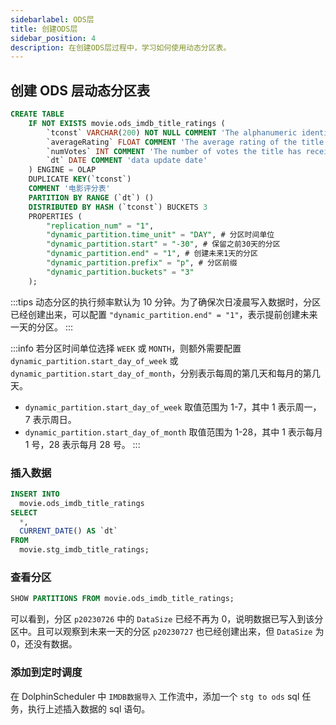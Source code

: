 ```yaml
---
sidebarlabel: ODS层
title: 创建ODS层
sidebar_position: 4
description: 在创建ODS层过程中，学习如何使用动态分区表。
---
```


## 创建 ODS 层动态分区表

```sql
CREATE TABLE
    IF NOT EXISTS movie.ods_imdb_title_ratings (
        `tconst` VARCHAR(200) NOT NULL COMMENT 'The alphanumeric identifier of the title.',
        `averageRating` FLOAT COMMENT 'The average rating of the title.',
        `numVotes` INT COMMENT 'The number of votes the title has received.',
        `dt` DATE COMMENT 'data update date'
    ) ENGINE = OLAP
    DUPLICATE KEY(`tconst`)
    COMMENT '电影评分表'
    PARTITION BY RANGE (`dt`) ()
    DISTRIBUTED BY HASH (`tconst`) BUCKETS 3
    PROPERTIES (
        "replication_num" = "1",
        "dynamic_partition.time_unit" = "DAY", # 分区时间单位
        "dynamic_partition.start" = "-30", # 保留之前30天的分区
        "dynamic_partition.end" = "1", # 创建未来1天的分区
        "dynamic_partition.prefix" = "p", # 分区前缀
        "dynamic_partition.buckets" = "3"
    );
```

:::tips
动态分区的执行频率默认为 10 分钟。为了确保次日凌晨写入数据时，分区已经创建出来，可以配置 `"dynamic_partition.end" = "1"`，表示提前创建未来一天的分区。
:::

:::info
若分区时间单位选择 `WEEK` 或 `MONTH`，则额外需要配置 `dynamic_partition.start_day_of_week` 或 `dynamic_partition.start_day_of_month`，分别表示每周的第几天和每月的第几天。
- `dynamic_partition.start_day_of_week` 取值范围为 1-7，其中 1 表示周一，7 表示周日。
- `dynamic_partition.start_day_of_month` 取值范围为 1-28，其中 1 表示每月 1 号，28 表示每月 28 号。
:::

### 插入数据

```sql
INSERT INTO
  movie.ods_imdb_title_ratings
SELECT
  *,
  CURRENT_DATE() AS `dt`
FROM
  movie.stg_imdb_title_ratings;
```

### 查看分区

```sql
SHOW PARTITIONS FROM movie.ods_imdb_title_ratings;
```

可以看到，分区 `p20230726` 中的 `DataSize` 已经不再为 0，说明数据已写入到该分区中。且可以观察到未来一天的分区 `p20230727` 也已经创建出来，但 `DataSize` 为 0，还没有数据。

### 添加到定时调度

在 DolphinScheduler 中 `IMDB数据导入` 工作流中，添加一个 `stg to ods` sql 任务，执行上述插入数据的 sql 语句。